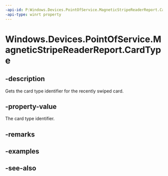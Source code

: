 ```yaml
---
-api-id: P:Windows.Devices.PointOfService.MagneticStripeReaderReport.CardType
-api-type: winrt property
---
```


<!-- Property syntax
public uint CardType { get; }
-->

# Windows.Devices.PointOfService.MagneticStripeReaderReport.CardType

## -description
Gets the card type identifier for the recently swiped card.

## -property-value
The card type identifier.

## -remarks

## -examples

## -see-also
